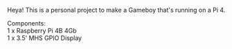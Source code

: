 Heya! This is a personal project to make a Gameboy that's running on a Pi 4. 

Components:  
1 x Raspberry Pi 4B 4Gb  
1 x 3.5' MHS GPIO Display